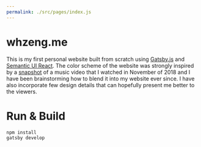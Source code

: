 ```yaml
---
permalink: ./src/pages/index.js
---
```


# whzeng.me
This is my first personal website built from scratch using [Gatsby.js](https://www.gatsbyjs.org/) and [Semantic UI React](https://react.semantic-ui.com/). The color scheme of the website was strongly inspired by a [snapshot](https://imgur.com/gallery/lMwwYIx) of a music video that I watched in November of 2018 and I have been brainstorming how to blend it into my website ever since. I have also incorporate few design details that can hopefully present me better to the viewers.


# Run & Build
```bash
npm install
gatsby develop
```
